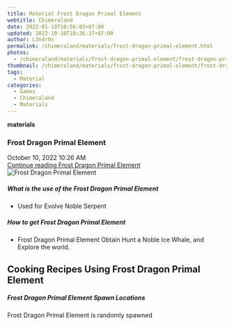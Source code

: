 ```yaml
---
title: Material Frost Dragon Primal Element
webtitle: Chimeraland
date: 2022-01-18T10:56:03+07:00
updated: 2022-10-10T10:26:37+07:00
author: L3n4r0x
permalink: /chimeraland/materials/frost-dragon-primal-element.html
photos:
  - /chimeraland/materials/frost-dragon-primal-element/frost-dragon-primal-element.webp
thumbnail: /chimeraland/materials/frost-dragon-primal-element/frost-dragon-primal-element.webp
tags:
  - Material
categories:
  - Games
  - Chimeraland
  - Materials
---
```


<section id="bootstrap-wrapper">
  <link
    rel="stylesheet"
    href="https://cdn.statically.io/gh/dimaslanjaka/Web-Manajemen/40ac3225/css/bootstrap-4.5-wrapper.css"
  />
  <div
    class="row g-0 border rounded overflow-hidden flex-md-row mb-4 shadow-sm position-relative"
  >
    <div class="col p-4 d-flex flex-column position-static">
      <strong class="d-inline-block mb-2 text-success">materials</strong>
      <h3 class="mb-0">Frost Dragon Primal Element</h3>
      <div class="mb-1 text-muted">October 10, 2022 10:26 AM</div>
      <a
        href="/chimeraland/materials/frost-dragon-primal-element.html"
        class="stretched-link d-none"
        >Continue reading Frost Dragon Primal Element</a
      >
    </div>
    <div class="col-auto d-none d-lg-block">
      <img
        src="/chimeraland/materials/frost-dragon-primal-element/frost-dragon-primal-element.webp"
        alt="Frost Dragon Primal Element"
      />
    </div>
  </div>
  <div class="row">
    <div class="col-lg-6 col-12 mb-2">
      <div class="card">
        <div class="card-body">
          <h5 class="card-title">
            What is the use of the Frost Dragon Primal Element
          </h5>
          <div class="card-text">
            <ul>
              <li>Used for Evolve Noble Serpent</li>
            </ul>
          </div>
        </div>
      </div>
    </div>
    <div class="col-lg-6 col-12 mb-2">
      <div class="card">
        <div class="card-body">
          <h5 class="card-title">How to get Frost Dragon Primal Element</h5>
          <div class="card-text">
            <ul>
              <li>
                Frost Dragon Primal Element Obtain Hunt a Noble Ice Whale, and
                Explore the world.
              </li>
            </ul>
          </div>
        </div>
      </div>
    </div>
    <div class="col-lg-6 col-12 mb-2">
      <h2 id="cookable">Cooking Recipes Using Frost Dragon Primal Element</h2>
    </div>
    <div class="col-12 mb-2">
      <h5>Frost Dragon Primal Element Spawn Locations</h5>
      <p>Frost Dragon Primal Element is randomly spawned</p>
    </div>
  </div>
</section>